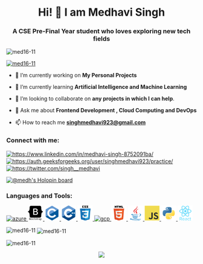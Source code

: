 
<h1 align="center">Hi! 👋 I am Medhavi Singh</h1>
<h3 align="center">A CSE Pre-Final Year student who loves exploring new tech fields</h3>
<p align="left"> <img src="https://komarev.com/ghpvc/?username=med16-11&label=Profile%20views&color=0e75b6&style=flat" alt="med16-11" /> </p>

<p align="left"> <a href="https://github.com/ryo-ma/github-profile-trophy"><img src="https://github-profile-trophy.vercel.app/?username=med16-11" alt="med16-11" /></a> </p>

- 🔭 I’m currently working on **My Personal Projects**

- 🌱 I’m currently learning **Artificial Intelligence and Machine Learning**

- 👯 I’m looking to collaborate on **any projects in which I can help**.

- 💬 Ask me about **Frontend Development , Cloud Computing and DevOps**

- 📫 How to reach me **singhmedhavi923@gmail.com**

<h3 align="left">Connect with me:</h3>
<p align="left">
<a href="https://linkedin.com/in/https://www.linkedin.com/in/medhavi-singh-8752091ba/" target="blank"><img align="center" src="https://raw.githubusercontent.com/rahuldkjain/github-profile-readme-generator/master/src/images/icons/Social/linked-in-alt.svg" alt="https://www.linkedin.com/in/medhavi-singh-8752091ba/" height="30" width="40" /></a>
<a href="https://auth.geeksforgeeks.org/user/https://auth.geeksforgeeks.org/user/singhmedhavi923/practice/" target="blank"><img align="center" src="https://raw.githubusercontent.com/rahuldkjain/github-profile-readme-generator/master/src/images/icons/Social/geeks-for-geeks.svg" alt="https://auth.geeksforgeeks.org/user/singhmedhavi923/practice/" height="30" width="40" /></a>
<a href="https://twitter.com/singh__medhavi" target="blank">
<img align="center" src="https://raw.githubusercontent.com/rahuldkjain/github-profile-readme-generator/master/src/images/icons/Social/twitter.svg" alt="https://twitter.com/singh__medhavi" height="30" width="40" /></a>
</p>

[![@medh's Holopin board](https://holopin.me/medh)](https://holopin.io/@medh)

<h3 align="left">Languages and Tools:</h3>
<p align="left"> <a href="https://azure.microsoft.com/en-in/" target="_blank"> <img src="https://www.vectorlogo.zone/logos/microsoft_azure/microsoft_azure-icon.svg" alt="azure" width="40" height="40"/> </a> <a href="https://getbootstrap.com" target="_blank"> <img src="https://raw.githubusercontent.com/devicons/devicon/master/icons/bootstrap/bootstrap-plain-wordmark.svg" alt="bootstrap" width="40" height="40"/> </a> <a href="https://www.cprogramming.com/" target="_blank"> <img src="https://raw.githubusercontent.com/devicons/devicon/master/icons/c/c-original.svg" alt="c" width="40" height="40"/> </a> <a href="https://www.w3schools.com/cpp/" target="_blank"> <img src="https://raw.githubusercontent.com/devicons/devicon/master/icons/cplusplus/cplusplus-original.svg" alt="cplusplus" width="40" height="40"/> </a> <a href="https://www.w3schools.com/css/" target="_blank"> <img src="https://raw.githubusercontent.com/devicons/devicon/master/icons/css3/css3-original-wordmark.svg" alt="css3" width="40" height="40"/> </a> <a href="https://cloud.google.com" target="_blank"> <img src="https://www.vectorlogo.zone/logos/google_cloud/google_cloud-icon.svg" alt="gcp" width="40" height="40"/> </a> <a href="https://www.w3.org/html/" target="_blank"> <img src="https://raw.githubusercontent.com/devicons/devicon/master/icons/html5/html5-original-wordmark.svg" alt="html5" width="40" height="40"/> </a> <a href="https://www.java.com" target="_blank"> <img src="https://raw.githubusercontent.com/devicons/devicon/master/icons/java/java-original.svg" alt="java" width="40" height="40"/> </a> <a href="https://developer.mozilla.org/en-US/docs/Web/JavaScript" target="_blank"> <img src="https://raw.githubusercontent.com/devicons/devicon/master/icons/javascript/javascript-original.svg" alt="javascript" width="40" height="40"/> </a> <a href="https://www.python.org" target="_blank"> <img src="https://raw.githubusercontent.com/devicons/devicon/master/icons/python/python-original.svg" alt="python" width="40" height="40"/> </a> <a href="https://reactjs.org/" target="_blank"> <img src="https://raw.githubusercontent.com/devicons/devicon/master/icons/react/react-original-wordmark.svg" alt="react" width="40" height="40"/> </a> </p>

<p><img align="left" src="https://github-readme-stats.vercel.app/api/top-langs?username=med16-11&show_icons=true&locale=en&layout=compact" alt="med16-11" /></p>

<p>&nbsp;<img align="center" src="https://github-readme-stats.vercel.app/api?username=med16-11&show_icons=true&locale=en" alt="med16-11" /></p>

<p><img align="center" src="https://github-readme-streak-stats.herokuapp.com/?user=med16-11&" alt="med16-11" /></p>

<div align="center">
    <img height="300px" src="https://activity-graph.herokuapp.com/graph?username=Med16-11&theme=github"/>
</div>
